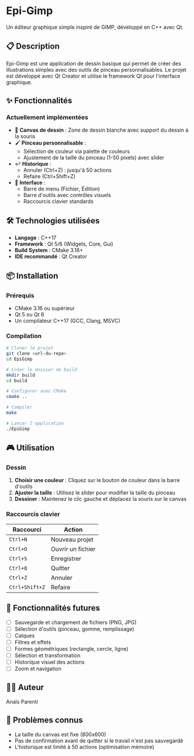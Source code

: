 # Epi-Gimp

Un éditeur graphique simple inspiré de GIMP, développé en C++ avec Qt.

## 📋 Description

Epi-Gimp est une application de dessin basique qui permet de créer des illustrations simples avec des outils de pinceau personnalisables. Le projet est développé avec Qt Creator et utilise le framework Qt pour l'interface graphique.

## ✨ Fonctionnalités

### Actuellement implémentées

- 🎨 **Canvas de dessin** : Zone de dessin blanche avec support du dessin à la souris
- 🖌️ **Pinceau personnalisable** :
  - Sélection de couleur via palette de couleurs
  - Ajustement de la taille du pinceau (1-50 pixels) avec slider
- ↩️ **Historique** :
  - Annuler (Ctrl+Z) : jusqu'à 50 actions
  - Refaire (Ctrl+Shift+Z)
- 📁 **Interface** :
  - Barre de menu (Fichier, Édition)
  - Barre d'outils avec contrôles visuels
  - Raccourcis clavier standards

## 🛠️ Technologies utilisées

- **Langage** : C++17
- **Framework** : Qt 5/6 (Widgets, Core, Gui)
- **Build System** : CMake 3.16+
- **IDE recommandé** : Qt Creator

## 📦 Installation

### Prérequis

- CMake 3.16 ou supérieur
- Qt 5 ou Qt 6
- Un compilateur C++17 (GCC, Clang, MSVC)

### Compilation

```bash
# Cloner le projet
git clone <url-du-repo>
cd EpiGimp

# Créer le dossier de build
mkdir build
cd build

# Configurer avec CMake
cmake ..

# Compiler
make

# Lancer l'application
./EpiGimp
```

## 🎮 Utilisation

### Dessin

1. **Choisir une couleur** : Cliquez sur le bouton de couleur dans la barre d'outils
2. **Ajuster la taille** : Utilisez le slider pour modifier la taille du pinceau
3. **Dessiner** : Maintenez le clic gauche et déplacez la souris sur le canvas

### Raccourcis clavier

| Raccourci | Action |
|-----------|--------|
| `Ctrl+N` | Nouveau projet |
| `Ctrl+O` | Ouvrir un fichier |
| `Ctrl+S` | Enregistrer |
| `Ctrl+Q` | Quitter |
| `Ctrl+Z` | Annuler |
| `Ctrl+Shift+Z` | Refaire |

## 🚀 Fonctionnalités futures

- [ ] Sauvegarde et chargement de fichiers (PNG, JPG)
- [ ] Sélection d'outils (pinceau, gomme, remplissage)
- [ ] Calques
- [ ] Filtres et effets
- [ ] Formes géométriques (rectangle, cercle, ligne)
- [ ] Sélection et transformation
- [ ] Historique visuel des actions
- [ ] Zoom et navigation

## 👨‍💻 Auteur

Anaïs Parenti

## 🐛 Problèmes connus

- La taille du canvas est fixe (800x600)
- Pas de confirmation avant de quitter si le travail n'est pas sauvegardé
- L'historique est limité à 50 actions (optimisation mémoire)
